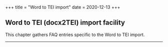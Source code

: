 +++
title = "Word to TEI import"
date = 2020-12-13
+++

## Word to TEI (docx2TEI) import facility

This chapter gathers FAQ entries specific to the Word to TEI import.

---